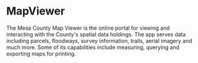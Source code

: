 # MapViewer

The Mesa County Map Viewer is the online portal for viewing and interacting with the County's spatial data holdings. 
The app serves data including parcels, floodways, survey information, trails, aerial imagery and much more. Some of its 
capabilities include measuring, querying and exporting maps for printing.
